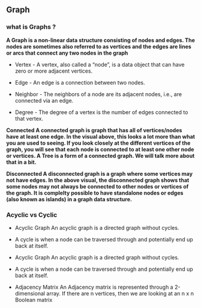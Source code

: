 ## Graph 

### what is Graphs ?

**A Graph is a non-linear data structure consisting of nodes and edges. The nodes are sometimes also referred to as vertices and the edges are lines or arcs that connect any two nodes in the graph**



- Vertex - A vertex, also called a “node”, is a data object that can have zero or more adjacent vertices.

- Edge - An edge is a connection between two nodes.

- Neighbor - The neighbors of a node are its adjacent nodes, i.e., are connected via an edge.

- Degree - The degree of a vertex is the number of edges connected to that vertex.



**Connected A connected graph is graph that has all of vertices/nodes have at least one edge. In the visual above, this looks a lot more than what you are used to seeing. If you look closely at the different vertices of the graph, you will see that each node is connected to at least one other node or vertices. A Tree is a form of a connected graph. We will talk more about that in a bit.**

**Disconnected A disconnected graph is a graph where some vertices may not have edges. In the above visual, the disconnected graph shows that some nodes may not always be connected to other nodes or vertices of the graph. It is complelty possible to have standalone nodes or edges (also known as islands) in a graph data structure.**


### Acyclic vs Cyclic

- Acyclic Graph An acyclic graph is a directed graph without cycles.

- A cycle is when a node can be traversed through and potentially end up back at itself.

- Acyclic Graph An acyclic graph is a directed graph without cycles.

- A cycle is when a node can be traversed through and potentially end up back at itself.

- Adjacency Matrix An Adjacency matrix is represented through a 2-dimensional array. If there are n vertices, then we are looking at an n x n Boolean matrix

